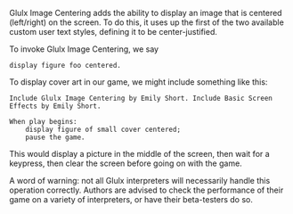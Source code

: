 Glulx Image Centering adds the ability to display an image that is centered (left/right) on the screen. To do this, it uses up the first of the two available custom user text styles, defining it to be center-justified.

To invoke Glulx Image Centering, we say

	display figure foo centered.

To display cover art in our game, we might include something like this:

	Include Glulx Image Centering by Emily Short. Include Basic Screen Effects by Emily Short.

	When play begins:
		display figure of small cover centered;
		pause the game.

This would display a picture in the middle of the screen, then wait for a keypress, then clear the screen before going on with the game.

A word of warning: not all Glulx interpreters will necessarily handle this operation correctly. Authors are advised to check the performance of their game on a variety of interpreters, or have their beta-testers do so.


